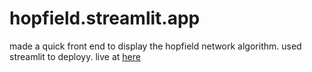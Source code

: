 # hopfield.streamlit.app
made a quick front end to display the hopfield network algorithm. used streamlit to deployy. live at [here](hopfield.streamlit.app)

